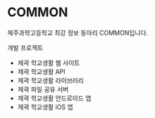 # COMMON

제주과학고등학교 최강 정보 동아리 COMMON입니다.

개발 프로젝트
* 제곽 학교생활 웹 사이트
* 제곽 학교생활 API
* 제곽 학교생활 라이브러리
* 제곽 파일 공유 서버
* 제곽 학교생활 안드로이드 앱
* 제곽 학교생활 iOS 앱
